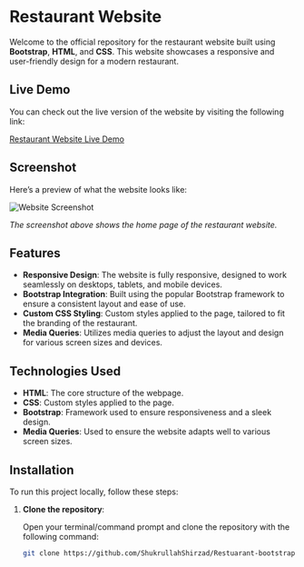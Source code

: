 # Restaurant Website

Welcome to the official repository for the restaurant website built using **Bootstrap**, **HTML**, and **CSS**. This website showcases a responsive and user-friendly design for a modern restaurant.

## Live Demo

You can check out the live version of the website by visiting the following link:

[Restaurant Website Live Demo](https://shukrullahshirzad.github.io/Restuarant-bootstrap/)

## Screenshot

Here’s a preview of what the website looks like:

![Website Screenshot](https://github.com/Shukrullahshirzad/Restuarant-bootstrap/blob/main/images/imgs/Restuarant.png)

*The screenshot above shows the home page of the restaurant website.*

## Features

- **Responsive Design**: The website is fully responsive, designed to work seamlessly on desktops, tablets, and mobile devices.
- **Bootstrap Integration**: Built using the popular Bootstrap framework to ensure a consistent layout and ease of use.
- **Custom CSS Styling**: Custom styles applied to the page, tailored to fit the branding of the restaurant.
- **Media Queries**: Utilizes media queries to adjust the layout and design for various screen sizes and devices.

## Technologies Used

- **HTML**: The core structure of the webpage.
- **CSS**: Custom styles applied to the page.
- **Bootstrap**: Framework used to ensure responsiveness and a sleek design.
- **Media Queries**: Used to ensure the website adapts well to various screen sizes.

## Installation

To run this project locally, follow these steps:

1. **Clone the repository**:

   Open your terminal/command prompt and clone the repository with the following command:

   ```bash
   git clone https://github.com/ShukrullahShirzad/Restuarant-bootstrap.git
